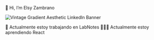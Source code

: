👋 Hi, I’m Elsy Zambrano

![Vintage Gradient Aesthetic LinkedIn Banner](https://user-images.githubusercontent.com/108857263/203846081-8fc0b824-8ac9-4cf7-bfff-3d7175173140.png)

🔭 Actualmente estoy trabajando en LabNotes
👩🏻‍💻 Actualmente estoy aprendiendo React


<!---
ElsyCaro/ElsyCaro is a ✨ special ✨ repository because its `README.md` (this file) appears on your GitHub profile.
You can click the Preview link to take a look at your changes.
--->
